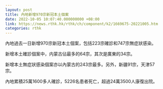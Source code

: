 ```yaml
---
layout: post
title: 內地新增970宗新冠本土個案
date: 2022-10-05 10:07:40.000000000 +08:00
link: https://news.rthk.hk/rthk/ch/component/k2/1669675-20221005.htm
categories: rthk
---
```


內地過去一日新增970宗新冠本土個案，包括223宗確診和747宗無症狀感染。

新增本土確診個案中，内蒙古佔最多的64宗，其次是廣東的34宗。

新增本土無症狀感染個案亦以內蒙古的243宗最多。另外，新疆91宗，天津57宗。

內地累積25萬1600多人確診，5226名患者死亡，超過24萬3500人康復出院。
